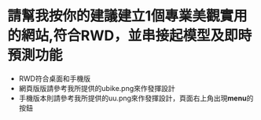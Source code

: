 # 請幫我按你的建議建立1個專業美觀實用的網站,符合RWD，並串接起模型及即時預測功能
- RWD符合桌面和手機版
- 網頁版版請參考我所提供的ubike.png來作發揮設計
- 手機版本則請參考我所提供的uu.png來作發揮設計，頁面右上角出現**menu**的按鈕